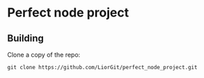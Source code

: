 # Perfect node project

## Building

Clone a copy of the repo:
```
git clone https://github.com/LiorGit/perfect_node_project.git
```
